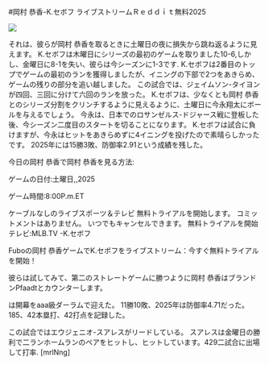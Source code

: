 #岡村 恭香-K.セボフ ライブストリームＲｅｄｄｉｔ無料2025  
  
  
[![](https://i.imgur.com/qSNzIqt.png)](https://movie.rssnews.media/HCvLTkl.php)  
  
それは、彼らが岡村 恭香を取るときに土曜日の夜に損失から跳ね返るように見えます。 K.セボフは木曜日にシリーズの最初のゲームを取りました10-6,しかし、金曜日に8-1を失い、彼らは今シーズンに1-3です. K.セボフは2番目のトップでゲームの最初のランを獲得しましたが、イニングの下部で2つをあきらめ、ゲームの残りの部分を追い越しました。 この試合では、ジェイムソン-タイヨンが四回、三回に分けて六回のランを放った。 K.セボフは、少なくとも岡村 恭香とのシリーズ分割をクリンチするように見えるように、土曜日に今永翔太にボールを与えるでしょう。 今永は、日本でのロサンゼルス-ドジャース戦に登板した後、今シーズン二度目のスタートを切ることになります。 K.セボフは試合に負けますが、今永はヒットをあきらめずに4イニングを投げたので素晴らしかったです。 2025年には15勝3敗、防御率2.91という成績を残した。

今日の岡村 恭香で岡村 恭香を見る方法:

ゲームの日付:土曜日,,2025

ゲーム時間:8:00P.m.ET

ケーブルなしのライブスポーツ＆テレビ
無料トライアルを開始します。 コミットメントはありません。 いつでもキャンセルできます。
無料トライアルを開始
テレビ:MLB.TV -K.セボフ

Fuboの岡村 恭香ゲームでK.セボフをライブストリーム：今すぐ無料トライアルを開始！

彼らは試してみて、第二のストレートゲームに勝つように岡村 恭香はブランドンPfaadtとカウンターします。

は開幕をaaa級ダーラムで迎えた。 11勝10敗、2025年は防御率4.71だった。 185、42本塁打、42打点を記録した。

この試合ではエウジェニオ-スアレスがリードしている。 スアレスは金曜日の勝利で二ランホームランのペアをヒットし、ヒットしています。429二試合に出場して打率. [mrlNng]
